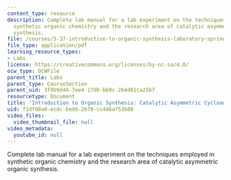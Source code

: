 ```yaml
---
content_type: resource
description: Complete lab manual for a lab experiment on the techniques employed in
  synthetic organic chemistry and the research area of catalytic asymmetric organic
  synthesis.
file: /courses/5-37-introduction-to-organic-synthesis-laboratory-spring-2009/f1df88a0ecdcbedd2b70cc446a753680_MIT5_37s09_lab01.pdf
file_type: application/pdf
learning_resource_types:
- Labs
license: https://creativecommons.org/licenses/by-nc-sa/4.0/
ocw_type: OCWFile
parent_title: Labs
parent_type: CourseSection
parent_uid: 3f9b9d44-7ee4-17d0-bb9c-264d01ca25b7
resourcetype: Document
title: 'Introduction to Organic Synthesis: Catalytic Asymmetric Cycloadditions '
uid: f1df88a0-ecdc-bedd-2b70-cc446a753680
video_files:
  video_thumbnail_file: null
video_metadata:
  youtube_id: null
---
```

Complete lab manual for a lab experiment on the techniques employed in synthetic organic chemistry and the research area of catalytic asymmetric organic synthesis.